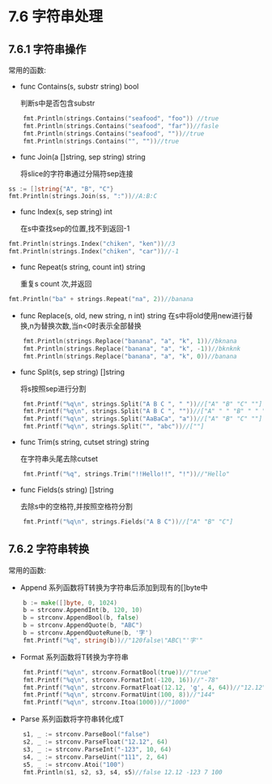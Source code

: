 # 7.6 字符串处理

## 7.6.1 字符串操作

常用的函数:

* func Contains(s, substr string) bool

  判断s中是否包含substr

```go
	fmt.Println(strings.Contains("seafood", "foo")) //true
	fmt.Println(strings.Contains("seafood", "far"))//fasle
	fmt.Println(strings.Contains("seafood", ""))//true
	fmt.Println(strings.Contains("", ""))//true
```

* func Join(a []string, sep string) string

  将slice的字符串通过分隔符sep连接

```go
ss := []string{"A", "B", "C"}
fmt.Println(strings.Join(ss, ":"))//A:B:C
```

* func Index(s, sep string) int 

  在s中查找sep的位置,找不到返回-1

```go
fmt.Println(strings.Index("chiken", "ken"))//3
fmt.Println(strings.Index("chiken", "car"))//-1
```

* func Repeat(s string, count int) string

  重复s count 次,并返回

```go
fmt.Println("ba" + strings.Repeat("na", 2))//banana
```

* func Replace(s, old, new string, n int) string
  在s中将old使用new进行替换,n为替换次数,当n<0时表示全部替换

```go
	fmt.Println(strings.Replace("banana", "a", "k", 1))//bknana
	fmt.Println(strings.Replace("banana", "a", "k", -1))//bknknk
	fmt.Println(strings.Replace("banana", "a", "k", 0))//banana
```

* func Split(s, sep string) []string

  将s按照sep进行分割

```go
	fmt.Printf("%q\n", strings.Split("A B C ", " "))//["A" "B" "C" ""]
	fmt.Printf("%q\n", strings.Split("A B C ", ""))//["A" " " "B" " " "C" " "]
	fmt.Printf("%q\n", strings.Split("AaBaCa", "a"))//["A" "B" "C" ""]
	fmt.Printf("%q\n", strings.Split("", "abc"))//[""]
```

* func Trim(s string, cutset string) string

  在字符串头尾去除cutset

```go
	fmt.Printf("%q", strings.Trim("!!Hello!!", "!"))//"Hello"
```

* func Fields(s string) []string

  去除s中的空格符,并按照空格符分割

```go
	fmt.Printf("%q\n", strings.Fields("A B C"))//["A" "B" "C"]
```

## 7.6.2 字符串转换

常用的函数:

* Append 系列函数将T转换为字符串后添加到现有的[]byte中

```go
	b := make([]byte, 0, 1024)
	b = strconv.AppendInt(b, 120, 10)
	b = strconv.AppendBool(b, false)
	b = strconv.AppendQuote(b, "ABC")
	b = strconv.AppendQuoteRune(b, '字')
	fmt.Printf("%q", string(b))//"120false\"ABC\"'字'"
```

* Format 系列函数将T转换为字符串

```go
	fmt.Printf("%q\n", strconv.FormatBool(true))//"true"
	fmt.Printf("%q\n", strconv.FormatInt(-120, 16))//"-78"
	fmt.Printf("%q\n", strconv.FormatFloat(12.12, 'g', 4, 64))//"12.12"
	fmt.Printf("%q\n", strconv.FormatUint(100, 8))//"144"
	fmt.Printf("%q\n", strconv.Itoa(1000))//"1000"
```

* Parse 系列函数将字符串转化成T

```go
	s1, _ := strconv.ParseBool("false")
	s2, _ := strconv.ParseFloat("12.12", 64)
	s3, _ := strconv.ParseInt("-123", 10, 64)
	s4, _ := strconv.ParseUint("111", 2, 64)
	s5, _ := strconv.Atoi("100")
	fmt.Println(s1, s2, s3, s4, s5)//false 12.12 -123 7 100
```


